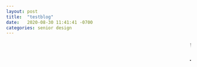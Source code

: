 ```yaml
---
layout: post
title:  "testblog"
date:   2020-08-30 11:41:41 -0700
categories: senior design
---
```


<html>

<style>
{% include custom.css %}
</style>
<body>
<marquee style="color:black;font-size: 20pt" behavior="scroll" direction="left"><i>Welcome to my blog site!</i></marquee>

    
<marquee style="color:black;font-size: 20pt" behavior="scroll" direction="left">Thanks for reading. See you next week!</marquee>


</body>
</html>




